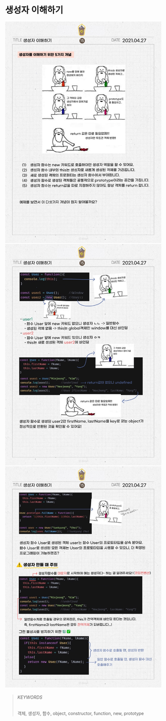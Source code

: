 # 생성자 이해하기

![15_1](images/15_1.jpeg)
![15_2](images/15_2.jpeg)
![15_3](images/15_3.jpeg)

> ###### KEYWORDS
>
> 객체, 생성자, 함수, object, constructor, function, new, prototype
